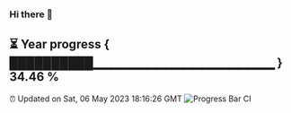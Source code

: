 ### Hi there 👋
⏳ Year progress { ██████████▁▁▁▁▁▁▁▁▁▁▁▁▁▁▁▁▁▁▁▁ } 34.46 %
---
⏰ Updated on Sat, 06 May 2023 18:16:26 GMT
![Progress Bar CI](https://github.com/liununu/liununu/workflows/Progress%20Bar%20CI/badge.svg)
